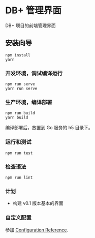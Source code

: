 # DB+ 管理界面

DB+ 项目的前端管理界面

## 安装向导

```shell
npm install
yarn
```

### 开发环境，调试编译运行

```shell
npm run serve
yarn run serve
```

### 生产环境，编译部署

```shell
npm run build
yarn build
```

编译部署后，放置到 Go 服务的 h5 目录下。

### 运行和测试

```shell
npm run test
```

### 检查语法

```shell
npm run lint
```

### 计划

- 构建 v0.1 版本基本的界面

### 自定义配置

参加 [Configuration Reference](https://cli.vuejs.org/config/).
